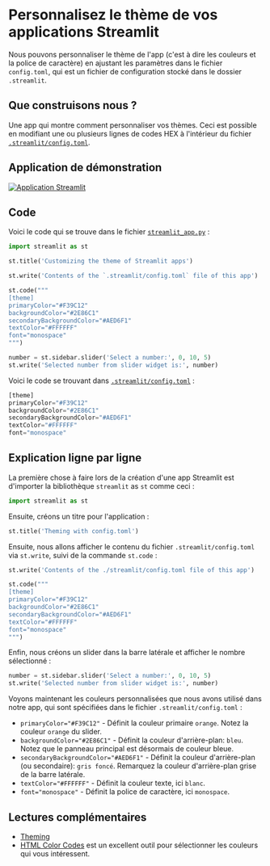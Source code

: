# Personnalisez le thème de vos applications Streamlit

Nous pouvons personnaliser le thème de l'app (c'est à dire les couleurs et la police de caractère) en ajustant les paramètres dans le fichier `config.toml`, qui est un fichier de configuration stocké dans le dossier `.streamlit`.

## Que construisons nous ?

Une app qui montre comment personnaliser vos thèmes. Ceci est possible en modifiant une ou plusieurs lignes de codes HEX à l'intérieur du fichier [`.streamlit/config.toml`](https://github.com/dataprofessor/streamlit-custom-theme/blob/master/.streamlit/config.toml).

## Application de démonstration

[![Application Streamlit](https://static.streamlit.io/badges/streamlit_badge_black_white.svg)](https://share.streamlit.io/dataprofessor/streamlit-custom-theme/)

## Code
Voici le code qui se trouve dans le fichier [`streamlit_app.py`](https://github.com/dataprofessor/streamlit-custom-theme/blob/master/streamlit_app.py) :
```python
import streamlit as st

st.title('Customizing the theme of Streamlit apps')

st.write('Contents of the `.streamlit/config.toml` file of this app')

st.code("""
[theme]
primaryColor="#F39C12"
backgroundColor="#2E86C1"
secondaryBackgroundColor="#AED6F1"
textColor="#FFFFFF"
font="monospace"
""")

number = st.sidebar.slider('Select a number:', 0, 10, 5)
st.write('Selected number from slider widget is:', number)
```

Voici le code se trouvant dans [`.streamlit/config.toml`](https://github.com/dataprofessor/streamlit-custom-theme/blob/master/.streamlit/config.toml) :
```python
[theme]
primaryColor="#F39C12"
backgroundColor="#2E86C1"
secondaryBackgroundColor="#AED6F1"
textColor="#FFFFFF"
font="monospace"
```

## Explication ligne par ligne
La première chose à faire lors de la création d'une app Streamlit est d'importer la bibliothèque `streamlit` as `st` comme ceci :
```python
import streamlit as st
```

Ensuite, créons un titre pour l'application :
```python
st.title('Theming with config.toml')
```

Ensuite, nous allons afficher le contenu du fichier `.streamlit/config.toml` via `st.write`, suivi de la commande `st.code` :

```python
st.write('Contents of the ./streamlit/config.toml file of this app')

st.code("""
[theme]
primaryColor="#F39C12"
backgroundColor="#2E86C1"
secondaryBackgroundColor="#AED6F1"
textColor="#FFFFFF"
font="monospace"
""")
```

Enfin, nous créons un slider dans la barre latérale et afficher le nombre sélectionné :

```python
number = st.sidebar.slider('Select a number:', 0, 10, 5)
st.write('Selected number from slider widget is:', number)
```

Voyons maintenant les couleurs personnalisées que nous avons utilisé dans notre app, qui sont spécifiées dans le fichier `.streamlit/config.toml` :
- `primaryColor="#F39C12"` - Définit la couleur primaire `orange`. Notez la couleur `orange` du slider.
- `backgroundColor="#2E86C1"` - Définit la couleur d'arrière-plan: `bleu`. Notez que le panneau principal est désormais de couleur bleue.
- `secondaryBackgroundColor="#AED6F1"` - Définit la couleur d'arrière-plan (ou secondaire): `gris foncé`. Remarquez la couleur d'arrière-plan grise de la barre latérale.
- `textColor="#FFFFFF"` - Définit la couleur texte, ici `blanc`.
- `font="monospace"` - Définit la police de caractère, ici `monospace`.


## Lectures complémentaires
- [Theming](https://docs.streamlit.io/library/advanced-features/theming)
- [HTML Color Codes](https://htmlcolorcodes.com/) est un excellent outil pour sélectionner les couleurs qui vous intéressent.